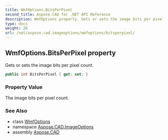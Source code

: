```yaml
---
title: WmfOptions.BitsPerPixel
second_title: Aspose.CAD for .NET API Reference
description: WmfOptions property. Gets or sets the image bits per pixel count
type: docs
weight: 20
url: /net/aspose.cad.imageoptions/wmfoptions/bitsperpixel/
---
```

## WmfOptions.BitsPerPixel property

Gets or sets the image bits per pixel count.

```csharp
public int BitsPerPixel { get; set; }
```

### Property Value

The image bits per pixel count.

### See Also

* class [WmfOptions](../)
* namespace [Aspose.CAD.ImageOptions](../../../aspose.cad.imageoptions/)
* assembly [Aspose.CAD](../../../)


